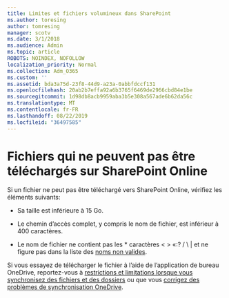 ```yaml
---
title: Limites et fichiers volumineux dans SharePoint
ms.author: toresing
author: tomresing
manager: scotv
ms.date: 3/1/2018
ms.audience: Admin
ms.topic: article
ROBOTS: NOINDEX, NOFOLLOW
localization_priority: Normal
ms.collection: Adm_O365
ms.custom: ''
ms.assetid: bda3a75d-23f8-44d9-a23a-0abbfdccf131
ms.openlocfilehash: 20ab2b7effa92a6b3765f6469de2966cbd84e1be
ms.sourcegitcommit: 1d98db8acb9959aba3b5e308a567ade6b62da56c
ms.translationtype: MT
ms.contentlocale: fr-FR
ms.lasthandoff: 08/22/2019
ms.locfileid: "36497585"
---
```

# <a name="files-that-cant-be-uploaded-to-sharepoint-online"></a>Fichiers qui ne peuvent pas être téléchargés sur SharePoint Online

Si un fichier ne peut pas être téléchargé vers SharePoint Online, vérifiez les éléments suivants:
  
- Sa taille est inférieure à 15 Go.
    
- Le chemin d’accès complet, y compris le nom de fichier, est inférieur à 400 caractères.
    
- Le nom de fichier ne contient pas les \* caractères \< \> «:? / \ | et ne figure pas dans la liste des [noms non valides](https://go.microsoft.com/fwlink/?linkid=866430).
    
Si vous essayez de télécharger le fichier à l’aide de l’application de bureau OneDrive, reportez-vous à [restrictions et limitations lorsque vous synchronisez des fichiers et des dossiers](http://go.microsoft.com/fwlink/p/?LinkID=717734) ou que vous [corrigez des problèmes de synchronisation OneDrive](https://go.microsoft.com/fwlink/?linkid=866431).
  

